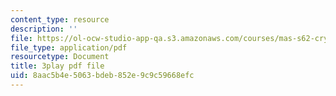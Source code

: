 ```yaml
---
content_type: resource
description: ''
file: https://ol-ocw-studio-app-qa.s3.amazonaws.com/courses/mas-s62-cryptocurrency-engineering-and-design-spring-2018/8aac5b4e5063bdeb852e9c9c59668efc_U2yAcsj7P_E.pdf
file_type: application/pdf
resourcetype: Document
title: 3play pdf file
uid: 8aac5b4e-5063-bdeb-852e-9c9c59668efc
---
```

